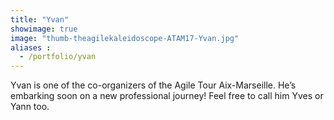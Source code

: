 ```yaml
---
title: "Yvan"
showimage: true
image: "thumb-theagilekaleidoscope-ATAM17-Yvan.jpg"
aliases :
  - /portfolio/yvan
---
```


Yvan is one of the co-organizers of the Agile Tour Aix-Marseille.
He’s embarking soon on a new professional journey!
Feel free to call him Yves or Yann too.
